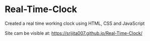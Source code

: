 # Real-Time-Clock
Created a real time working clock using HTML, CSS and JavaScript

Site cam be visible at:  https://srijita007.github.io/Real-Time-Clock/
